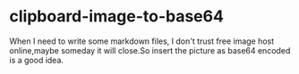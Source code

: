 # clipboard-image-to-base64
When I need to write some markdown files, I don't trust free image host online,maybe someday it will close.So insert the picture as base64 encoded is a good idea.
